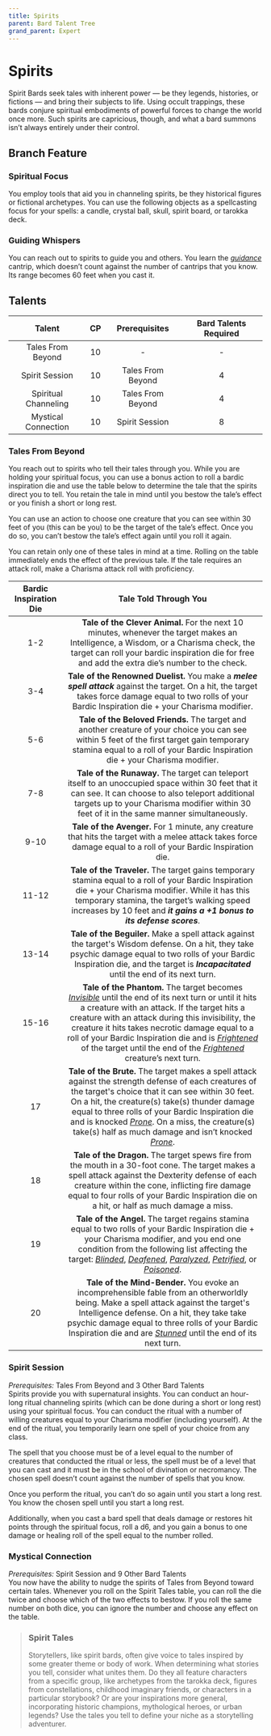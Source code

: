 ```yaml
---
title: Spirits
parent: Bard Talent Tree
grand_parent: Expert
---
```


# Spirits
Spirit Bards seek tales with inherent power — be they legends, histories, or fictions — and bring their subjects to life. Using occult trappings, these bards conjure spiritual embodiments of powerful forces to change the world once more. Such spirits are capricious, though, and what a bard summons isn’t always entirely under their control.

## Branch Feature

### Spiritual Focus
You employ tools that aid you in channeling spirits, be they historical figures or fictional archetypes. You can use the following objects as a spellcasting focus for your spells: a candle, crystal ball, skull, spirit board, or tarokka deck.

### Guiding Whispers
You can reach out to spirits to guide you and others. You learn the *[guidance](https://stormchaserroleplaying.com/stormchaserRPG/Spells/Cantrips/Divination/#guidance)* cantrip, which doesn’t count against the number of cantrips that you know. Its range becomes 60 feet when you cast it.

## Talents

| Talent | CP | Prerequisites | Bard Talents Required |
|:------:|:--:|:-------------:|:---------------------:|
| Tales From Beyond | 10 | - | - |
| Spirit Session | 10 | Tales From Beyond | 4 |
| Spiritual Channeling | 10 | Tales From Beyond | 4 |
| Mystical Connection | 10 | Spirit Session | 8 |

### Tales From Beyond
You reach out to spirits who tell their tales through you. While you are holding your spiritual focus, you can use a bonus action to roll a bardic inspiration die and use the table below to determine the tale that the spirits direct you to tell. You retain the tale in mind until you bestow the tale’s effect or you finish a short or long rest.

You can use an action to choose one creature that you can see within 30 feet of you (this can be you) to be the target of the tale’s effect. Once you do so, you can’t bestow the tale’s effect again until you roll it again.

You can retain only one of these tales in mind at a time. Rolling on the table immediately ends the effect of the previous tale. If the tale requires an attack roll, make a Charisma attack roll with proficiency.

| Bardic Inspiration Die | Tale Told Through You |
|:----------------------:|:---------------------:|
| 1-2 | **Tale of the Clever Animal.** For the next 10 minutes, whenever the target makes an Intelligence, a Wisdom, or a Charisma check, the target can roll your bardic inspiration die for free and add the extra die’s number to the check. |
| 3-4 | **Tale of the Renowned Duelist.** You make a ***melee spell attack*** against the target. On a hit, the target takes force damage equal to two rolls of your Bardic Inspiration die + your Charisma modifier. |
| 5-6 | **Tale of the Beloved Friends.** The target and another creature of your choice you can see within 5 feet of the first target gain temporary stamina equal to a roll of your Bardic Inspiration die + your Charisma modifier. |
| 7-8 | **Tale of the Runaway.** The target can teleport itself to an unoccupied space within 30 feet that it can see. It can choose to also teleport additional targets up to your Charisma modifier within 30 feet of it in the same manner simultaneously. |
| 9-10 | **Tale of the Avenger.** For 1 minute, any creature that hits the target with a melee attack takes force damage equal to a roll of your Bardic Inspiration die. |
| 11-12 | **Tale of the Traveler.** The target gains temporary stamina equal to a roll of your Bardic Inspiration die + your Charisma modifier. While it has this temporary stamina, the target’s walking speed increases by 10 feet and ***it gains a +1 bonus to its defense scores***. |
| 13-14 | **Tale of the Beguiler.** Make a spell attack against the target's Wisdom defense. On a hit, they take psychic damage equal to two rolls of your Bardic Inspiration die, and the target is ***Incapacitated*** until the end of its next turn. |
| 15-16 | **Tale of the Phantom.** The target becomes *[Invisible](https://stormchaserroleplaying.com/stormchaserRPG/Conditions/Invisible/)* until the end of its next turn or until it hits a creature with an attack. If the target hits a creature with an attack during this invisibility, the creature it hits takes necrotic damage equal to a roll of your Bardic Inspiration die and is *[Frightened](https://stormchaserroleplaying.com/stormchaserRPG/Conditions/Frightened/)* of the target until the end of the *[Frightened](https://stormchaserroleplaying.com/stormchaserRPG/Conditions/Frightened/)* creature’s next turn. |
| 17 | **Tale of the Brute.** The target makes a spell attack against the strength defense of each creatures of the target's choice that it can see within 30 feet. On a hit, the creature(s) take(s) thunder damage equal to three rolls of your Bardic Inspiration die and is knocked *[Prone](https://stormchaserroleplaying.com/stormchaserRPG/Conditions/Prone/)*. On a miss, the creature(s) take(s) half as much damage and isn’t knocked *[Prone](https://stormchaserroleplaying.com/stormchaserRPG/Conditions/Prone/)*. |
| 18 | **Tale of the Dragon.** The target spews fire from the mouth in a 30-foot cone. The target makes a spell attack against the Dexterity defense of each creature within the cone, inflicting fire damage equal to four rolls of your Bardic Inspiration die on a hit, or half as much damage a miss. |
| 19 | **Tale of the Angel.** The target regains stamina equal to two rolls of your Bardic Inspiration die + your Charisma modifier, and you end one condition from the following list affecting the target: *[Blinded](https://stormchaserroleplaying.com/stormchaserRPG/Conditions/Blinded/)*, *[Deafened](https://stormchaserroleplaying.com/stormchaserRPG/Conditions/Deafened/)*, *[Paralyzed](https://stormchaserroleplaying.com/stormchaserRPG/Conditions/Paralysed/)*, *[Petrified](https://stormchaserroleplaying.com/stormchaserRPG/Conditions/Petrified/)*, or *[Poisoned](https://stormchaserroleplaying.com/stormchaserRPG/Conditions/Poisoned/)*. |
| 20 | **Tale of the Mind-Bender.** You evoke an incomprehensible fable from an otherworldly being. Make a spell attack against the target's Intelligence defense. On a hit, they take take psychic damage equal to three rolls of your Bardic Inspiration die and are *[Stunned](https://stormchaserroleplaying.com/stormchaserRPG/Conditions/Stunned/)* until the end of its next turn. |

### Spirit Session
*Prerequisites:* Tales From Beyond and 3 Other Bard Talents<br>
Spirits provide you with supernatural insights. You can conduct an hour-long ritual channeling spirits (which can be done during a short or long rest) using your spiritual focus. You can conduct the ritual with a number of willing creatures equal to your Charisma modifier (including yourself). At the end of the ritual, you temporarily learn one spell of your choice from any class.

The spell that you choose must be of a level equal to the number of creatures that conducted the ritual or less, the spell must be of a level that you can cast and it must be in the school of divination or necromancy. The chosen spell doesn’t count against the number of spells that you know.

Once you perform the ritual, you can’t do so again until you start a long rest. You know the chosen spell until you start a long rest.

Additionally, when you cast a bard spell that deals damage or restores hit points through the spiritual focus, roll a d6, and you gain a bonus to one damage or healing roll of the spell equal to the number rolled.

### Mystical Connection
*Prerequisites:* Spirit Session and 9 Other Bard Talents<br>
You now have the ability to nudge the spirits of Tales from Beyond toward certain tales. Whenever you roll on the Spirit Tales table, you can roll the die twice and choose which of the two effects to bestow. If you roll the same number on both dice, you can ignore the number and choose any effect on the table.

> ### Spirit Tales
> Storytellers, like spirit bards, often give voice to tales inspired by some greater theme or body of work. When determining what stories you tell, consider what unites them. Do they all feature characters from a specific group, like archetypes from the tarokka deck, figures from constellations, childhood imaginary friends, or characters in a particular storybook? Or are your inspirations more general, incorporating historic champions, mythological heroes, or urban legends? Use the tales you tell to define your niche as a storytelling adventurer.
